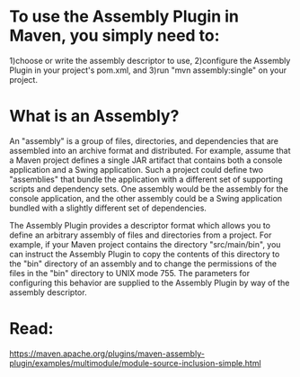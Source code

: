 To use the Assembly Plugin in Maven, you simply need to:
========================================================
1)choose or write the assembly descriptor to use,
2)configure the Assembly Plugin in your project's pom.xml, and
3)run "mvn assembly:single" on your project.


What is an Assembly?
=====================
An "assembly" is a group of files, directories, and dependencies that are assembled into an archive format and 
distributed. For example, assume that a Maven project defines a single JAR artifact that contains both a console application
and a Swing application. Such a project could define two "assemblies" that bundle the application with a different set of 
supporting scripts and dependency sets. One assembly would be the assembly for the console application, and the other assembly
could be a Swing application bundled with a slightly different set of dependencies.

The Assembly Plugin provides a descriptor format which allows you to define an arbitrary assembly of files and directories
from a project. For example, if your Maven project contains the directory "src/main/bin", you can instruct the Assembly 
Plugin to copy the contents of this directory to the "bin" directory of an assembly and to change the permissions of 
the files in the "bin" directory to UNIX mode 755. The parameters for configuring this behavior are supplied to the Assembly 
Plugin by way of the assembly descriptor.

Read:
=====
https://maven.apache.org/plugins/maven-assembly-plugin/examples/multimodule/module-source-inclusion-simple.html

